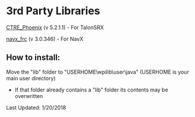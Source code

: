 # 3rd Party Libraries
[CTRE_Phoenix](http://www.ctr-electronics.com/hro.html#product_tabs_technical_resources) (v 5.2.1.1) - For TalonSRX

[navx_frc](http://www.pdocs.kauailabs.com/navx-mxp/software/roborio-libraries/java/) (v 3.0.346) - For NavX

## How to install:
Move the "lib" folder to "USERHOME\wpilib\user\java\" (USERHOME is your main user directory)

* If that folder already contains a "lib" folder its contents may be overwritten

Last Updated: 1/20/2018